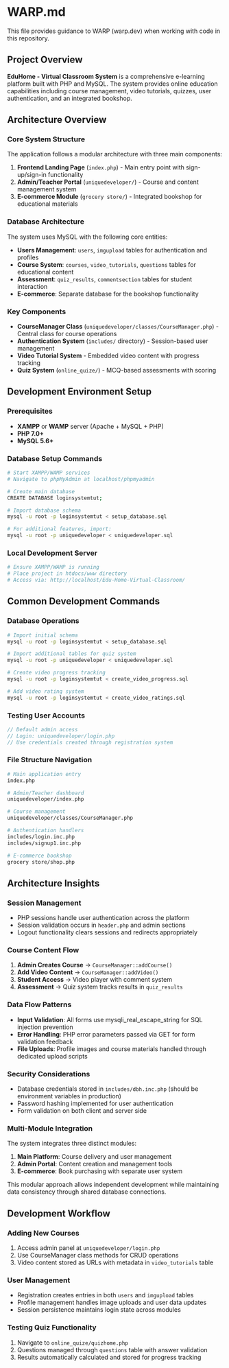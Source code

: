 # WARP.md

This file provides guidance to WARP (warp.dev) when working with code in this repository.

## Project Overview

**EduHome - Virtual Classroom System** is a comprehensive e-learning platform built with PHP and MySQL. The system provides online education capabilities including course management, video tutorials, quizzes, user authentication, and an integrated bookshop.

## Architecture Overview

### Core System Structure

The application follows a modular architecture with three main components:

1. **Frontend Landing Page** (`index.php`) - Main entry point with sign-up/sign-in functionality
2. **Admin/Teacher Portal** (`uniquedeveloper/`) - Course and content management system  
3. **E-commerce Module** (`grocery store/`) - Integrated bookshop for educational materials

### Database Architecture

The system uses MySQL with the following core entities:
- **Users Management**: `users`, `imgupload` tables for authentication and profiles
- **Course System**: `courses`, `video_tutorials`, `questions` tables for educational content
- **Assessment**: `quiz_results`, `commentsection` tables for student interaction
- **E-commerce**: Separate database for the bookshop functionality

### Key Components

- **CourseManager Class** (`uniquedeveloper/classes/CourseManager.php`) - Central class for course operations
- **Authentication System** (`includes/` directory) - Session-based user management
- **Video Tutorial System** - Embedded video content with progress tracking
- **Quiz System** (`online_quize/`) - MCQ-based assessments with scoring

## Development Environment Setup

### Prerequisites
- **XAMPP** or **WAMP** server (Apache + MySQL + PHP)
- **PHP 7.0+** 
- **MySQL 5.6+**

### Database Setup Commands

```bash
# Start XAMPP/WAMP services
# Navigate to phpMyAdmin at localhost/phpmyadmin

# Create main database
CREATE DATABASE loginsystemtut;

# Import database schema
mysql -u root -p loginsystemtut < setup_database.sql

# For additional features, import:
mysql -u root -p uniquedeveloper < uniquedeveloper.sql
```

### Local Development Server

```bash
# Ensure XAMPP/WAMP is running
# Place project in htdocs/www directory
# Access via: http://localhost/Edu-Home-Virtual-Classroom/
```

## Common Development Commands

### Database Operations

```bash
# Import initial schema
mysql -u root -p loginsystemtut < setup_database.sql

# Import additional tables for quiz system
mysql -u root -p uniquedeveloper < uniquedeveloper.sql

# Create video progress tracking
mysql -u root -p loginsystemtut < create_video_progress.sql

# Add video rating system
mysql -u root -p loginsystemtut < create_video_ratings.sql
```

### Testing User Accounts

```php
// Default admin access
// Login: uniquedeveloper/login.php
// Use credentials created through registration system
```

### File Structure Navigation

```bash
# Main application entry
index.php

# Admin/Teacher dashboard
uniquedeveloper/index.php

# Course management
uniquedeveloper/classes/CourseManager.php

# Authentication handlers
includes/login.inc.php
includes/signup1.inc.php

# E-commerce bookshop
grocery store/shop.php
```

## Architecture Insights

### Session Management
- PHP sessions handle user authentication across the platform
- Session validation occurs in `header.php` and admin sections
- Logout functionality clears sessions and redirects appropriately

### Course Content Flow
1. **Admin Creates Course** → `CourseManager::addCourse()`
2. **Add Video Content** → `CourseManager::addVideo()`
3. **Student Access** → Video player with comment system
4. **Assessment** → Quiz system tracks results in `quiz_results`

### Data Flow Patterns
- **Input Validation**: All forms use mysqli_real_escape_string for SQL injection prevention
- **Error Handling**: PHP error parameters passed via GET for form validation feedback
- **File Uploads**: Profile images and course materials handled through dedicated upload scripts

### Security Considerations
- Database credentials stored in `includes/dbh.inc.php` (should be environment variables in production)
- Password hashing implemented for user authentication
- Form validation on both client and server side

### Multi-Module Integration
The system integrates three distinct modules:
1. **Main Platform**: Course delivery and user management
2. **Admin Portal**: Content creation and management tools  
3. **E-commerce**: Book purchasing with separate user system

This modular approach allows independent development while maintaining data consistency through shared database connections.

## Development Workflow

### Adding New Courses
1. Access admin panel at `uniquedeveloper/login.php`
2. Use CourseManager class methods for CRUD operations
3. Video content stored as URLs with metadata in `video_tutorials` table

### User Management
- Registration creates entries in both `users` and `imgupload` tables
- Profile management handles image uploads and user data updates
- Session persistence maintains login state across modules

### Testing Quiz Functionality
1. Navigate to `online_quize/quizhome.php`
2. Questions managed through `questions` table with answer validation
3. Results automatically calculated and stored for progress tracking
